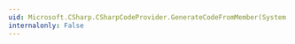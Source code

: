 ```yaml
---
uid: Microsoft.CSharp.CSharpCodeProvider.GenerateCodeFromMember(System.CodeDom.CodeTypeMember,System.IO.TextWriter,System.CodeDom.Compiler.CodeGeneratorOptions)
internalonly: False
---
```

